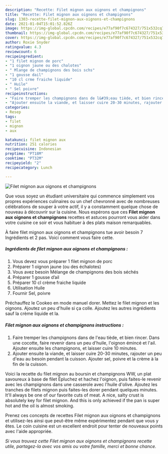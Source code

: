 ```yaml
---
description: "Recette: Filet mignon aux oignons et champignons"
title: "Recette: Filet mignon aux oignons et champignons"
slug: 1303-recette-filet-mignon-aux-oignons-et-champignons
date: 2021-01-04T15:01:52.826Z
image: https://img-global.cpcdn.com/recipes/e77af90f7c674327/751x532cq70/filet-mignon-aux-oignons-et-champignons-photo-principale-de-la-recette.jpg
thumbnail: https://img-global.cpcdn.com/recipes/e77af90f7c674327/751x532cq70/filet-mignon-aux-oignons-et-champignons-photo-principale-de-la-recette.jpg
cover: https://img-global.cpcdn.com/recipes/e77af90f7c674327/751x532cq70/filet-mignon-aux-oignons-et-champignons-photo-principale-de-la-recette.jpg
author: Roxie Snyder
ratingvalue: 4.3
reviewcount: 6
recipeingredient:
- "1 filet mignon de porc"
- "1 oignon jaune ou des chalotes"
- " Mlange de champignons des bois schs"
- "1 gousse dail"
- "10 cl crme fraiche liquide"
- " Huile"
- " Sel poivre"
recipeinstructions:
- "Faire tremper les champignons dans de l&#39;eau tiède, et bien rincer. Dans une cocotte, faire revenir dans un peu d&#39;huile, l&#39;oignon émincé et l&#39;ail. Ajouter ensuite les champignons, et laisser cuire 10 minutes."
- "Ajouter ensuite la viande, et laisser cuire 20-30 minutes, rajouter un peu d&#39;eau au besoin pendant la cuisson. Ajouter sel, poivre et la crème à la fin de la cuisson."
categories:
- Resep
tags:
- filet
- mignon
- aux

katakunci: filet mignon aux 
nutrition: 251 calories
recipecuisine: Indonesian
preptime: "PT18M"
cooktime: "PT32M"
recipeyield: "2"
recipecategory: Lunch

---
```



![Filet mignon aux oignons et champignons](https://img-global.cpcdn.com/recipes/e77af90f7c674327/751x532cq70/filet-mignon-aux-oignons-et-champignons-photo-principale-de-la-recette.jpg)

Que vous soyez un étudiant universitaire qui commence simplement vos propres expériences culinaires ou un chef chevronné avec de nombreuses célébrations de souper à votre actif, il y a constamment quelque chose de nouveau à découvrir sur la cuisine. Nous espérons que ces <strong> Filet mignon aux oignons et champignons </strong> recettes et astuces pourront vous aider dans votre cuisine ce soir et vous habituer à des plats maison remarquables.

<!--inarticleads1-->

À faire filet mignon aux oignons et champignons tue avoir besoin 7 Ingrédients et 2 pas. Voici comment vous faire cette.

##### Ingrédients de filet mignon aux oignons et champignons :

1. Vous devez vous préparer 1 filet mignon de porc
1. Préparer 1 oignon jaune (ou des échalotes)
1. Vous avez besoin  Mélange de champignons des bois séchés
1. Préparer 1 gousse d’ail
1. Préparer 10 cl crème fraiche liquide
1. Utilisation  Huile
1. Fournir  Sel, poivre


Préchauffez le Cookeo en mode manuel dorer. Mettez le filet mignon et les oignons. Ajoutez un peu d&#39;huile si ça colle. Ajoutez les autres ingrédients sauf la crème liquide et la. 

<!--inarticleads2-->

##### Filet mignon aux oignons et champignons instructions :

1. Faire tremper les champignons dans de l&#39;eau tiède, et bien rincer. Dans une cocotte, faire revenir dans un peu d&#39;huile, l&#39;oignon émincé et l&#39;ail. Ajouter ensuite les champignons, et laisser cuire 10 minutes.
1. Ajouter ensuite la viande, et laisser cuire 20-30 minutes, rajouter un peu d&#39;eau au besoin pendant la cuisson. Ajouter sel, poivre et la crème à la fin de la cuisson.


Voici la recette du filet mignon au boursin et champignons WW, un plat savoureux à base de filet Épluchez et hachez l&#39;oignon, puis faites-le revenir avec les champignons dans une casserole avec l&#39;huile d&#39;olive. Ajoutez les tranches de filets mignon puis faites-les dorer pendant quelques minutes. It&#39;ll always be one of our favorite cuts of meat. A nice, salty crust is absolutely key for filet mignon. And this is only achieved if the pan is super hot and the oil is almost smoking. 

<!--inarticleads1-->

<p>
Prenez ces concepts de recettes Filet mignon aux oignons et champignons et utilisez-les ainsi que peut-être même expérimentez pendant que vous y êtes. Le coin cuisine est un excellent endroit pour tenter de nouveaux points avec l'aide appropriée.
</p>

<p>
<i>Si vous trouvez cette Filet mignon aux oignons et champignons recette utile, partagez-la avec vos amis ou votre famille, merci et bonne chance.</i>
</p>
